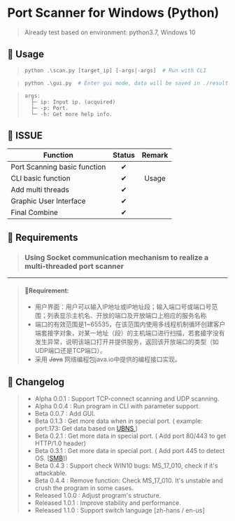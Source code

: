 # Port Scanner for Windows (Python)

> Already test based on environment: python3.7,  Windows 10

## 🚀 Usage

> ```python
> python .\scan.py [target_ip] [-args|-args]  # Run with CLI
> ```

>```python
>python .\gui.py  # Enter gui mode, data will be saved in ./result.txt
>```

> ```
> args:
>   ├─ ip: Input ip. (acquired)
>   ├─ -p: Port.
>   └─ -h: Get more help info.
>   ```

## 🚀 ISSUE

| Function                     | Status | Remark |
| ---------------------------- | :----: | :----: |
| Port Scanning basic function |   ✔    |        |
| CLI basic function | ✔ | Usage |
| Add multi threads         | ✔ |        |
| Graphic User Interface     | ✔ |        |
| Final Combine | ✔ |        |


## 🚀 Requirements 
> ### Using Socket communication mechanism to realize a multi-threaded port scanner

---

> #### 🔔Requirement:
> 
> - 用户界面：用户可以输入IP地址或IP地址段；输入端口号或端口号范围；列表显示主机名、开放的端口及开放端口上相应的服务名称
> - 端口的有效范围是1~65535，在该范围内使用多线程机制循环创建客户端套接字对象，对某一地址（段）的主机端口进行扫描，若套接字没有发生异常，说明该端口打开并提供服务，返回该开放端口的类型（如UDP端口还是TCP端口）。
> - 采用  ~~Java~~ 网络编程包java.io中提供的编程接口实现。



## 🚀 Changelog

> - Alpha    0.0.1	:  Support TCP-connect scanning and UDP scanning.
> - Alpha    0.0.4	:  Run program in CLI with parameter support.
> - Beta      0.0.7	:  Add GUI.
> - Beta      0.1.3    :  Get more data when in special port. ( example: port:173: Get data based on [UBNS ](https://wiki.wireshark.org/NetBIOS/NBNS) )
> - Beta      0.2.1    : Get more data in special port. ( Add port 80/443 to get HTTP/1.0 header)
> - Beta      0.3.1    : Get more data in special port. ( Add port 445 to detect OS. [[SMB](https://en.wikipedia.org/wiki/Server_Message_Block)])
> - Beta      0.4.3    : Support check WIN10 bugs: MS_17_010, check if it's attackable.
> - Beta      0.4.4    : Remove function: Check MS_17_010. It's unstable and crush the program in some cases.
> - Released     1.0.0    :  Adjust program's structure.
> - Released     1.0.1    :  Improve stability and performance.
> - Released     1.1.0    :  Support switch language [zh-hans / en-us]